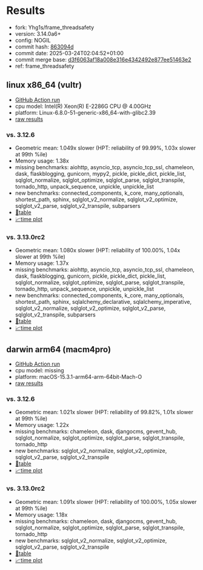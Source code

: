 # Results

- fork: Yhg1s/frame_threadsafety
- version: 3.14.0a6+
- config: NOGIL
- commit hash: [863094d](https://github.com/Yhg1s/cpython/commit/863094d)
- commit date: 2025-03-24T02:04:52+01:00
- commit merge base: [d3f6063af18a008e316e4342492e877ee51463e2](https://github.com/python/cpython/commit/d3f6063af18a008e316e4342492e877ee51463e2)
- ref: frame_threadsafety

## linux x86_64 (vultr)

- [GitHub Action run](https://github.com/facebookexperimental/free-threading-benchmarking/actions/runs/14025027080)
- cpu model: Intel(R) Xeon(R) E-2286G CPU @ 4.00GHz
- platform: Linux-6.8.0-51-generic-x86_64-with-glibc2.39
- [raw results](bm-20250324-vultr-x86_64-Yhg1s-frame_threadsafety-3.14.0a6%2B-863094d.json)

### vs. 3.12.6

- Geometric mean: 1.049x slower (HPT: reliability of 99.99%, 1.03x slower at 99th %ile)
- Memory usage: 1.38x
- missing benchmarks: aiohttp, asyncio_tcp, asyncio_tcp_ssl, chameleon, dask, flaskblogging, gunicorn, mypy2, pickle, pickle_dict, pickle_list, sqlglot_normalize, sqlglot_optimize, sqlglot_parse, sqlglot_transpile, tornado_http, unpack_sequence, unpickle, unpickle_list
- new benchmarks: connected_components, k_core, many_optionals, shortest_path, sphinx, sqlglot_v2_normalize, sqlglot_v2_optimize, sqlglot_v2_parse, sqlglot_v2_transpile, subparsers
- [📄table](bm-20250324-vultr-x86_64-Yhg1s-frame_threadsafety-3.14.0a6%2B-863094d-vs-3.12.6.md)
- [📈time plot](bm-20250324-vultr-x86_64-Yhg1s-frame_threadsafety-3.14.0a6%2B-863094d-vs-3.12.6.svg)

### vs. 3.13.0rc2

- Geometric mean: 1.080x slower (HPT: reliability of 100.00%, 1.04x slower at 99th %ile)
- Memory usage: 1.37x
- missing benchmarks: aiohttp, asyncio_tcp, asyncio_tcp_ssl, chameleon, dask, flaskblogging, gunicorn, pickle, pickle_dict, pickle_list, sqlglot_normalize, sqlglot_optimize, sqlglot_parse, sqlglot_transpile, tornado_http, unpack_sequence, unpickle, unpickle_list
- new benchmarks: connected_components, k_core, many_optionals, shortest_path, sphinx, sqlalchemy_declarative, sqlalchemy_imperative, sqlglot_v2_normalize, sqlglot_v2_optimize, sqlglot_v2_parse, sqlglot_v2_transpile, subparsers
- [📄table](bm-20250324-vultr-x86_64-Yhg1s-frame_threadsafety-3.14.0a6%2B-863094d-vs-3.13.0rc2.md)
- [📈time plot](bm-20250324-vultr-x86_64-Yhg1s-frame_threadsafety-3.14.0a6%2B-863094d-vs-3.13.0rc2.svg)

## darwin arm64 (macm4pro)

- [GitHub Action run](https://github.com/facebookexperimental/free-threading-benchmarking/actions/runs/14025024588)
- cpu model: missing
- platform: macOS-15.3.1-arm64-arm-64bit-Mach-O
- [raw results](bm-20250324-macm4pro-arm64-Yhg1s-frame_threadsafety-3.14.0a6%2B-863094d.json)

### vs. 3.12.6

- Geometric mean: 1.021x slower (HPT: reliability of 99.82%, 1.01x slower at 99th %ile)
- Memory usage: 1.22x
- missing benchmarks: chameleon, dask, djangocms, gevent_hub, sqlglot_normalize, sqlglot_optimize, sqlglot_parse, sqlglot_transpile, tornado_http
- new benchmarks: sqlglot_v2_normalize, sqlglot_v2_optimize, sqlglot_v2_parse, sqlglot_v2_transpile
- [📄table](bm-20250324-macm4pro-arm64-Yhg1s-frame_threadsafety-3.14.0a6%2B-863094d-vs-3.12.6.md)
- [📈time plot](bm-20250324-macm4pro-arm64-Yhg1s-frame_threadsafety-3.14.0a6%2B-863094d-vs-3.12.6.svg)

### vs. 3.13.0rc2

- Geometric mean: 1.091x slower (HPT: reliability of 100.00%, 1.05x slower at 99th %ile)
- Memory usage: 1.18x
- missing benchmarks: chameleon, dask, djangocms, gevent_hub, sqlglot_normalize, sqlglot_optimize, sqlglot_parse, sqlglot_transpile, tornado_http
- new benchmarks: sqlglot_v2_normalize, sqlglot_v2_optimize, sqlglot_v2_parse, sqlglot_v2_transpile
- [📄table](bm-20250324-macm4pro-arm64-Yhg1s-frame_threadsafety-3.14.0a6%2B-863094d-vs-3.13.0rc2.md)
- [📈time plot](bm-20250324-macm4pro-arm64-Yhg1s-frame_threadsafety-3.14.0a6%2B-863094d-vs-3.13.0rc2.svg)


